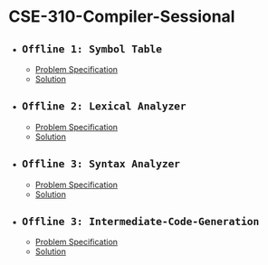 # CSE-310-Compiler-Sessional

- ## **`Offline 1: Symbol Table`**

    - [Problem Specification](Offline-01-Symbol-Table/Specification/CSE310_Assignment1_Specification.pdf)
    - [Solution](Offline-01-Symbol-Table/src)

- ## **`Offline 2: Lexical Analyzer`**
    
    - [Problem Specification](Offline-02-Lexical-Analyzer/specification/CSE310_July2022_Offline2_LexicalAnalysis_Specifications.pdf)
    - [Solution](Offline-02-Lexical-Analyzer/src)


- ## **`Offline 3: Syntax Analyzer`**

    - [Problem Specification](Offline-03-Syntax-Analyzer/Specification/CSE310_July_2022_YACC_Assignment_Spec.pdf)
    - [Solution](Offline-03-Syntax-Analyzer/src)

- ## **`Offline 3: Intermediate-Code-Generation`**

    - [Problem Specification](Offline-04-Intermediate-Code-Generation/Specification/CSE_310_July_2022_ICG_Spec.docx.pdf)
    - [Solution](Offline-04-Intermediate-Code-Generation/src)

